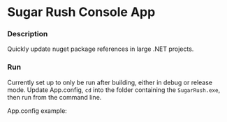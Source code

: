 Sugar Rush Console App
=======================================

### Description ###

Quickly update nuget package references in large .NET projects.

### Run ###

Currently set up to only be run after building, either in debug or release mode. Update App.config, `cd` into the folder containing the `SugarRush.exe`, then run from the command line.

App.config example:
<appSettings>
	<add key="folderPath" value="C:\code\MyProject"/>
	<add key="exclusionPaths" value="C:\code\MyProject\ExcludeThisFolder"/>
	<add key="packageID" value="Domain.ServiceConfiguration"/>
	<add key="packageVersion" value="1.0.352-ConfigUpdate"/>
	<add key="nugetRepoUrl" value="https://api.nuget.org/v3/index.json"/>
	<add key="logFilePath" value="C:\logs\SugarRush"/>
	<add key="packageDownloadFolder" value="C:\Temp\SugarRush\NugetPackages\"/>
</appSettings>